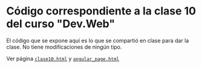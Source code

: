 # Código correspondiente a la clase 10 del curso "Dev.Web"

El código que se expone aquí es lo que se compartió en clase para dar la clase. No tiene modificaciones de ningún tipo.

Ver página [`clase10.html`](https://sidval.github.io/www/curso/utn/dw/c10/clase10.html) y [`angular_page.html`](https://sidval.github.io/www/curso/utn/dw/c10/angular_page.html)